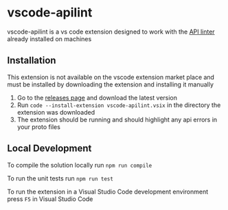 # vscode-apilint

vscode-apilint is a vs code extension designed to work with the [API linter](github.com/thought-machine/protolint) already installed on machines

## Installation
This extension is not available on the vscode extension market place and must be installed by downloading the extension and installing it manually

1. Go to the [releases page](https://github.com/thought-machine/vscode-protolint/releases) and download the latest version
2. Run `code --install-extension vscode-apilint.vsix` in the directory the extension was downloaded
3. The extension should be running and should highlight any api errors in your proto files

## Local Development

To compile the solution locally run `npm run compile`

To run the unit tests run `npm run test`

To run the extension in a Visual Studio Code development environment press `F5` in Visual Studio Code